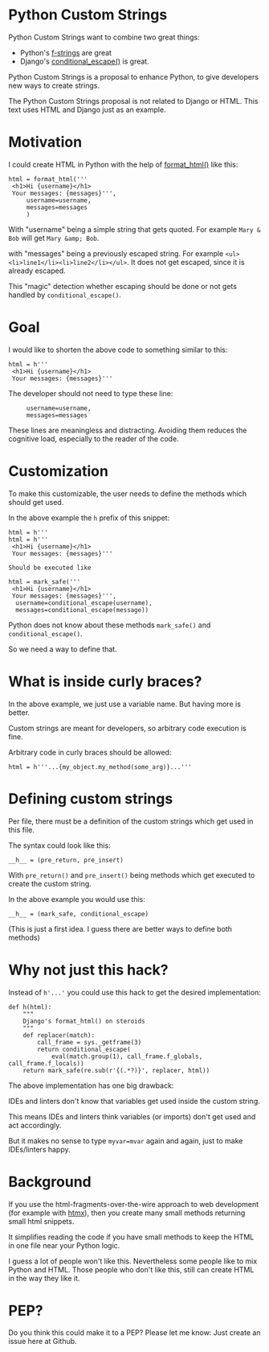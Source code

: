 # Python Custom Strings

Python Custom Strings want to combine two great things:

* Python's [f-strings](https://docs.python.org/3/tutorial/inputoutput.html#formatted-string-literals) are great
* Django's [conditional_escape()](https://docs.djangoproject.com/en/3.2/ref/utils/#django.utils.html.conditional_escape) is great.

Python Custom Strings is a proposal to enhance Python, to give developers new ways to create strings.

The Python Custom Strings proposal is not related to Django or HTML. This text uses HTML and Django just as an example. 

# Motivation

I could create HTML in Python with the help of [format_html()](https://docs.djangoproject.com/en/3.2/ref/utils/#django.utils.html.format_html) like this:

```
html = format_html('''
 <h1>Hi {username}</h1>
 Your messages: {messages}''',
     username=username,
     messages=messages
     )
 ```
 
 With "username" being a simple string that gets quoted. For example `Mary & Bob` will get `Mary &amp; Bob`.
 
 with "messages" being a previously escaped string. For example `<ul><li>line1</li><li>line2</li></ul>`. It does not get escaped, since it is
 already escaped.
 
This "magic" detection whether escaping should be done or not gets handled by `conditional_escape()`. 

# Goal

I would like to shorten the above code to something similar to this:

```
html = h'''
 <h1>Hi {username}</h1>
 Your messages: {messages}'''
```

The developer should not need to type these line:
```
     username=username,
     messages=messages
```
These lines are meaningless and distracting. Avoiding them reduces the cognitive load, 
especially to the reader of the code.

# Customization

To make this customizable, the user needs to define the methods which should get used.

In the above example the `h` prefix of this snippet:

```
html = h'''
html = h'''
 <h1>Hi {username}</h1>
 Your messages: {messages}'''

Should be executed like

html = mark_safe('''
 <h1>Hi {username}</h1>
 Your messages: {messages}''', 
  username=conditional_escape(username),
  messages=conditional_escape(message))
```

Python does not know about these methods `mark_safe()` and `conditional_escape()`.

So we need a way to define that.

# What is inside curly braces?

In the above example, we just use a variable name. But having more is better.

Custom strings are meant for developers, so arbitrary code execution is fine.

Arbitrary code in curly braces should be allowed:

```
html = h'''...{my_object.my_method(some_arg)}...'''
```


# Defining custom strings

Per file, there must be a definition of the custom strings which get used in this file.

The syntax could look like this:

```
__h__ = (pre_return, pre_insert)
```

With `pre_return()` and `pre_insert()` being methods which get executed to create the custom string.

In the above example you would use this:

```
__h__ = (mark_safe, conditional_escape)
```

(This is just a first idea. I guess there are better ways to define both methods)

# Why not just this hack?

Instead of `h'...'` you could use this hack to get the desired implementation:

```
def h(html):
    """
    Django's format_html() on steroids
    """
    def replacer(match):
        call_frame = sys._getframe(3)
        return conditional_escape(
            eval(match.group(1), call_frame.f_globals, call_frame.f_locals))
    return mark_safe(re.sub(r'{(.*?)}', replacer, html))
```

The above implementation has one big drawback:

IDEs and linters don't know that variables get used inside the custom string.

This means IDEs and linters think variables (or imports) don't get used and
act accordingly.

But it makes no sense to type `myvar=mvar` again and again, just to make IDEs/linters happy.
    
# Background

If you use the html-fragments-over-the-wire approach to web development (for example with [htmx](//htmx.org)),
then you create many small methods returning small html snippets.

It simplifies reading the code if you have small methods to keep the HTML in one file near your Python logic.

I guess a lot of people won't like this. Nevertheless some people like to mix Python and HTML. Those people
who don't like this, still can create HTML in the way they like it.

# PEP?

Do you think this could make it to a PEP? Please let me know: Just create an issue here at Github.

